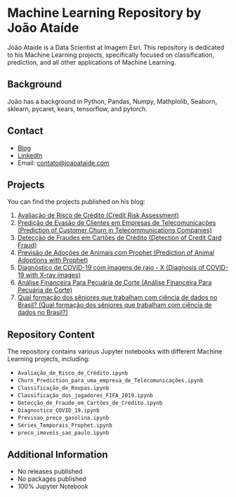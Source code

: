 # Machine Learning Repository by João Ataíde

João Ataíde is a Data Scientist at Imagem Esri. This repository is dedicated to his Machine Learning projects, specifically focused on classification, prediction, and all other applications of Machine Learning.

## Background
João has a background in Python, Pandas, Numpy, Mathplolib, Seaborn, sklearn, pycaret, kears, tensorflow, and pytorch.

## Contact
- [Blog](https://joaoataide.com)
- [LinkedIn](https://www.linkedin.com/in/jvataidee/)
- Email: contato@joaoataide.com

## Projects
You can find the projects published on his blog:

1. [Avaliação de Risco de Crédito (Credit Risk Assessment)](https://joaoataide.com/Avaliação-de-Risco-de-Crédito)
2. [Predição de Evasão de Clientes em Empresas de Telecomunicações (Prediction of Customer Churn in Telecommunications Companies)](https://joaoataide.com/Predição-de-Evasão-de-Clientes-em-Empresas-de-Telecomunicações)
3. [Detecção de Fraudes em Cartões de Crédito (Detection of Credit Card Fraud)](https://www.joaoataide.com/post/detec%C3%A7%C3%A3o-de-fraudes-em-cart%C3%B5es-de-cr%C3%A9dito)
4. [Previsão de Adoções de Animais com Prophet (Prediction of Animal Adoptions with Prophet)](https://joaoataide.com/Previsão-de-Adoções-de-Animais-com-Prophet)
5. [Diagnóstico de COVID-19 com imagens de raio - X (Diagnosis of COVID-19 with X-ray images)](https://joaoataide.com/Diagnóstico-de-COVID-19-com-imagens-de-raio-X)
6. [Análise Financeira Para Pecuária de Corte (Análise Financeira Para Pecuária de Corte)](https://joaoataide.com/Diagnóstico-de-COVID-19-com-imagens-de-raio-X)
7. [Qual formação dos sêniores que trabalham com ciência de dados no Brasil? (Qual formação dos sêniores que trabalham com ciência de dados no Brasil?)](https://www.joaoataide.com/post/qual-formacao-dos-senior-que-trabalham-com-ciencia-de-dados-no-brasil)

## Repository Content
The repository contains various Jupyter notebooks with different Machine Learning projects, including:

- `Avaliação_de_Risco_de_Crédito.ipynb`
- `Churn_Prediction_para_uma_empresa_de_Telecomunicações.ipynb`
- `Classificação_de_Roupas.ipynb`
- `Classificação_dos_jogadores_FIFA_2019.ipynb`
- `Detecção_de_Fraude_em_Cartões_de_Crédito.ipynb`
- `Diagnostico_COVID_19.ipynb`
- `Previsao_preco_gasolina.ipynb`
- `Séries_Temporais_Prophet.ipynb`
- `preco_imoveis_sao_paulo.ipynb`

## Additional Information
- No releases published
- No packages published
- 100% Jupyter Notebook
